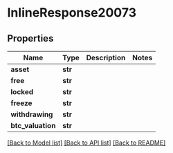# InlineResponse20073

## Properties
Name | Type | Description | Notes
------------ | ------------- | ------------- | -------------
**asset** | **str** |  | 
**free** | **str** |  | 
**locked** | **str** |  | 
**freeze** | **str** |  | 
**withdrawing** | **str** |  | 
**btc_valuation** | **str** |  | 

[[Back to Model list]](../README.md#documentation-for-models) [[Back to API list]](../README.md#documentation-for-api-endpoints) [[Back to README]](../README.md)

